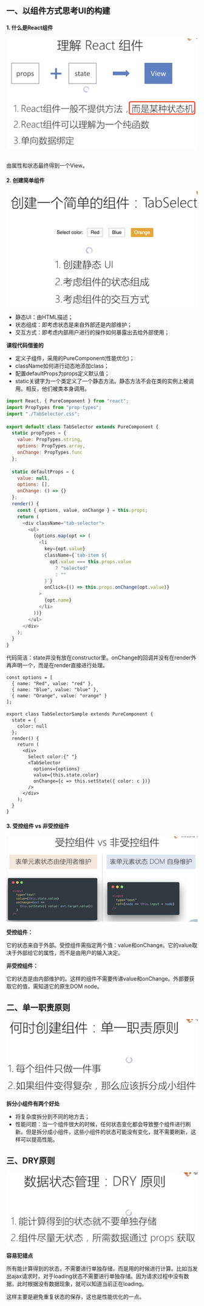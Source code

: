 
一、以组件方式思考UI的构建
---

#### 1. 什么是React组件
![](https://raw.githubusercontent.com/Bian2017/ReactNotes/master/Image/QQ20180809-211408%402x.png) 

由属性和状态最终得到一个View。

#### 2. 创建简单组件

![](https://raw.githubusercontent.com/Bian2017/ReactNotes/master/Image/QQ20180809-211922%402x.png)

+ 静态UI：由HTML描述；
+ 状态组成：即考虑状态是来自外部还是内部维护；
+ 交互方式：即考虑内部用户进行的操作如何暴露出去给外部使用；

**课程代码借鉴的**

+ 定义子组件，采用的PureComponent(性能优化)；
+ className如何进行动态地添加class；
+ 配置defaultProps为props定义默认值；
+ static关键字为一个类定义了一个静态方法。静态方法不会在类的实例上被调用。相反，他们被类本身调用。

```js
import React, { PureComponent } from "react";
import PropTypes from "prop-types";
import "./TabSelector.css";

export default class TabSelector extends PureComponent {
  static propTypes = {
    value: PropTypes.string,
    options: PropTypes.array,
    onChange: PropTypes.func
  };

  static defaultProps = {
    value: null,
    options: [],
    onChange: () => {}
  };
  render() {
    const { options, value, onChange } = this.props;
    return (
      <div className="tab-selector">
        <ul>
          {options.map(opt => (
            <li
              key={opt.value}
              className={`tab-item ${
                opt.value === this.props.value
                  ? "selected"
                  : ""
              }`}
              onClick={() => this.props.onChange(opt.value)}
            >
              {opt.name}
            </li>
          ))}
        </ul>
      </div>
    );
  }
}
```

代码简洁：state并没有放在constructor里。onChange的回调并没有在render外再声明一个，而是在render直接进行处理。

```JS
const options = [
  { name: "Red", value: "red" },
  { name: "Blue", value: "blue" },
  { name: "Orange", value: "orange" }
];

export class TabSelectorSample extends PureComponent {
  state = {
    color: null
  };
  render() {
    return (
      <div>
        Select color:{" "}
        <TabSelector
          options={options}
          value={this.state.color}
          onChange={c => this.setState({ color: c })}
        />
      </div>
    );
  }
}

```

#### 3. 受控组件 vs 非受控组件
![](https://raw.githubusercontent.com/Bian2017/ReactNotes/master/Image/QQ20180809-212926%402x.png)

**受控组件：**

它的状态来自于外部。受控组件需指定两个值：value和onChange。它的value取决于外部给它的属性，而不是由用户的输入决定。

**非受控组件：**

它的状态是由内部维护的。这样的组件不需要传递value和onChange。外部要获取它的值，需知道它的原生DOM node。

二、单一职责原则
---

![](https://raw.githubusercontent.com/Bian2017/ReactNotes/master/Image/QQ20180809-215849%402x.png)

**拆分小组件有两个好处**
+ 将复杂度拆分到不同的地方去；
+ 性能问题：当一个组件很大的时候，任何状态变化都会导致整个组件进行刷新。但是拆分成小组件，这些小组件的状态可能没有变化，就不需要刷新，这样可以提高性能。

三、DRY原则
---

![](https://raw.githubusercontent.com/Bian2017/ReactNotes/master/Image/QQ20180809-220426%402x.png)

**容易犯错点**

所有能计算得到的状态，不需要进行单独存储，而是用的时候进行计算。比如当发出ajax请求时，对于loading状态不需要进行单独存储。因为请求过程中没有数据，此时根据没有数据现象，就可以知道当前正在loading。

这样主要是避免重复状态的保存，这也是性能优化的一点。